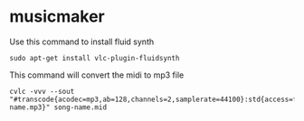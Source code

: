 # musicmaker

Use this command to install fluid synth
```
sudo apt-get install vlc-plugin-fluidsynth
```

This command will convert the midi to mp3 file
```
cvlc -vvv --sout "#transcode{acodec=mp3,ab=128,channels=2,samplerate=44100}:std{access=file,mux=raw,dst=song-name.mp3}" song-name.mid
```
